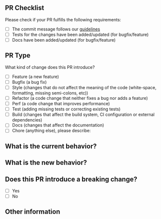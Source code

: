 ## PR Checklist
Please check if your PR fulfills the following requirements:

- [ ] The commit message follows our [guidelines](https://github.com/Sonia-corporation/sonia-discord/blob/master/CONTRIBUTING.md)
- [ ] Tests for the changes have been added/updated (for bugfix/feature)
- [ ] Docs have been added/updated (for bugfix/feature)

## PR Type
What kind of change does this PR introduce?

<!-- Please check the one that applies to this PR using "x". -->
- [ ] Feature (a new feature)
- [ ] Bugfix (a bug fix)
- [ ] Style (changes that do not affect the meaning of the code (white-space, formatting, missing semi-colons, etc))
- [ ] Refactor (a code change that neither fixes a bug nor adds a feature)
- [ ] Perf (a code change that improves performance)
- [ ] Test (adding missing tests or correcting existing tests)
- [ ] Build (changes that affect the build system, CI configuration or external dependencies)
- [ ] Docs (changes that affect the documentation)
- [ ] Chore (anything else), please describe:

## What is the current behavior?
<!-- Please describe the current behavior that you are modifying, or link to a relevant issue. -->


## What is the new behavior?


## Does this PR introduce a breaking change?
- [ ] Yes
- [ ] No

<!-- If this PR contains a breaking change, please describe the impact and migration path for existing applications below. -->


## Other information
